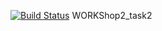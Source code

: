 [![Build Status](https://app.travis-ci.com/Node3009/WORK_SHOP2.svg?branch=master)](https://app.travis-ci.com/Node3009/WORK_SHOP2)
WORKShop2_task2
